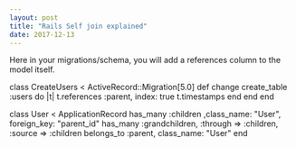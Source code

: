 ```yaml
---
layout: post
title: "Rails Self join explained"
date: 2017-12-13
---
```

Here in your migrations/schema, you will add a references column to the model itself.

class CreateUsers < ActiveRecord::Migration[5.0]
  def change
    create_table :users do |t|
      t.references :parent, index: true
      t.timestamps
    end
  end
end

class User < ApplicationRecord
  has_many :children ,class_name: "User", foreign_key: "parent_id"
  has_many :grandchildren, :through => :children, :source => :children
  belongs_to :parent, class_name: "User"
end
